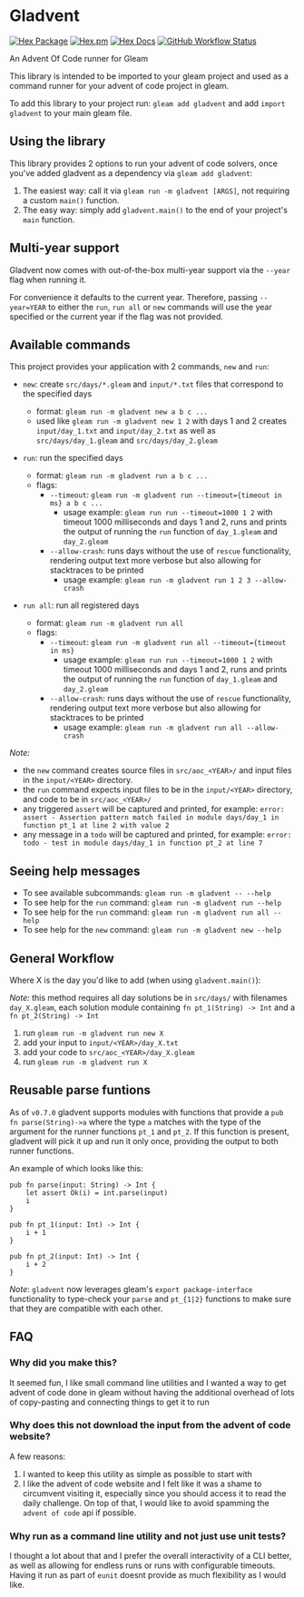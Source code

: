# Gladvent

[![Hex Package](https://img.shields.io/hexpm/v/gladvent?color=ffaff3&label=%F0%9F%93%A6)](https://hex.pm/packages/gladvent)
[![Hex.pm](https://img.shields.io/hexpm/dt/gladvent?color=ffaff3)](https://hex.pm/packages/gladvent)
[![Hex Docs](https://img.shields.io/badge/hex-docs-ffaff3?label=%F0%9F%93%9A)](https://hexdocs.pm/gladvent/)
[![GitHub Workflow Status](https://img.shields.io/github/workflow/status/tanklesxl/gladvent/main)](https://github.com/tanklesxl/gladvent/actions)

An Advent Of Code runner for Gleam

This library is intended to be imported to your gleam project and used as a command runner for your advent of code project in gleam.

To add this library to your project run: `gleam add gladvent` and add `import gladvent` to your main gleam file.

## Using the library

This library provides 2 options to run your advent of code solvers,
once you've added gladvent as a dependency via `gleam add gladvent`:

1. The easiest way: call it via `gleam run -m gladvent [ARGS]`, not requiring a custom `main()` function.
1. The easy way: simply add `gladvent.main()` to the end of your project's `main` function.

## Multi-year support

Gladvent now comes with out-of-the-box multi-year support via the `--year` flag when running it.

For convenience it defaults to the current year. Therefore, passing `--year=YEAR` to either the `run`, `run all` or `new` commands will use the year specified or the current year if the flag was not provided.

## Available commands

This project provides your application with 2 commands, `new` and `run`:

- `new`: create `src/days/*.gleam` and `input/*.txt` files that correspond to the specified days

  - format: `gleam run -m gladvent new a b c ...`
  - used like `gleam run -m gladvent new 1 2` with days 1 and 2 creates `input/day_1.txt` and `input/day_2.txt` as well as `src/days/day_1.gleam` and `src/days/day_2.gleam`

- `run`: run the specified days

  - format: `gleam run -m gladvent run a b c ...`
  - flags:
    - `--timeout`: `gleam run -m gladvent run --timeout={timeout in ms} a b c ...`
      - usage example: `gleam run run --timeout=1000 1 2` with timeout 1000 milliseconds and days 1 and 2, runs and prints the output of running the `run` function of `day_1.gleam` and `day_2.gleam`
    - `--allow-crash`: runs days without the use of `rescue` functionality, rendering output text more verbose but also allowing for stacktraces to be printed
      - usage example: `gleam run -m gladvent run 1 2 3 --allow-crash`

- `run all`: run all registered days
  - format: `gleam run -m gladvent run all`
  - flags:
    - `--timeout`: `gleam run -m gladvent run all --timeout={timeout in ms}`
      - usage example: `gleam run run --timeout=1000 1 2` with timeout 1000 milliseconds and days 1 and 2, runs and prints the output of running the `run` function of `day_1.gleam` and `day_2.gleam`
    - `--allow-crash`: runs days without the use of `rescue` functionality, rendering output text more verbose but also allowing for stacktraces to be printed
      - usage example: `gleam run -m gladvent run all --allow-crash`

_Note:_

- the `new` command creates source files in `src/aoc_<YEAR>/` and input files in the `input/<YEAR>` directory.
- the `run` command expects input files to be in the `input/<YEAR>` directory, and code to be in `src/aoc_<YEAR>/`
- any triggered `assert` will be captured and printed, for example: `error: assert - Assertion pattern match failed in module days/day_1 in function pt_1 at line 2 with value 2`
- any message in a `todo` will be captured and printed, for example: `error: todo - test in module days/day_1 in function pt_2 at line 7`

## Seeing help messages

- To see available subcommands: `gleam run -m gladvent -- --help`
- To see help for the `run` command: `gleam run -m gladvent run --help`
- To see help for the `run` command: `gleam run -m gladvent run all --help`
- To see help for the `new` command: `gleam run -m gladvent new --help`

## General Workflow

Where X is the day you'd like to add (when using `gladvent.main()`):

_Note:_ this method requires all day solutions be in `src/days/` with filenames `day_X.gleam`, each solution module containing `fn pt_1(String) -> Int` and a `fn pt_2(String) -> Int`

1. run `gleam run -m gladvent run new X`
2. add your input to `input/<YEAR>/day_X.txt`
3. add your code to `src/aoc_<YEAR>/day_X.gleam`
4. run `gleam run -m gladvent run X`

## Reusable parse funtions

As of `v0.7.0` gladvent supports modules with functions that provide a `pub fn parse(String)->a` where the type `a` matches with the type of the argument for the runner functions `pt_1` and `pt_2`. If this function is present, gladvent will pick it up and run it only once, providing the output to both runner functions.

An example of which looks like this:

```gleam
pub fn parse(input: String) -> Int {
    let assert Ok(i) = int.parse(input)
    i
}

pub fn pt_1(input: Int) -> Int {
    i + 1
}

pub fn pt_2(input: Int) -> Int {
    i + 2
}
```

_Note_: `gladvent` now leverages gleam's `export package-interface` functionality to type-check your `parse` and `pt_{1|2}` functions to make sure that they are compatible with each other.

## FAQ

### Why did you make this?

It seemed fun, I like small command line utilities and I wanted a way to get advent of code done in gleam without having the additional overhead of lots of copy-pasting and connecting things to get it to run

### Why does this not download the input from the advent of code website?

A few reasons:

1. I wanted to keep this utility as simple as possible to start with
2. I like the advent of code website and I felt like it was a shame to circumvent visiting it, especially since you should access it to read the daily challenge. On top of that, I would like to avoid spamming the `advent of code` api if possible.

### Why run as a command line utility and not just use unit tests?

I thought a lot about that and I prefer the overall interactivity of a CLI better, as well as allowing for endless runs or runs with configurable timeouts. Having it run as part of `eunit` doesnt provide as much flexibility as I would like.
